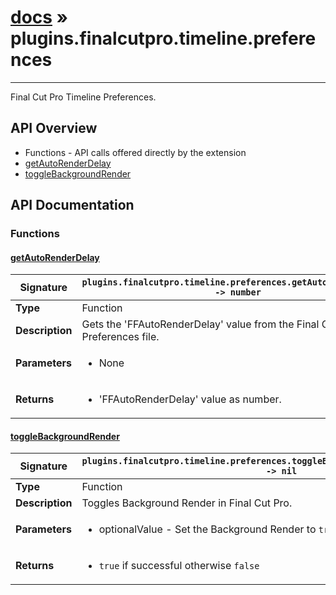 # [docs](index.md) » plugins.finalcutpro.timeline.preferences
---

Final Cut Pro Timeline Preferences.

## API Overview
* Functions - API calls offered directly by the extension
 * [getAutoRenderDelay](#getAutoRenderDelay)
 * [toggleBackgroundRender](#toggleBackgroundRender)

## API Documentation

### Functions

#### [getAutoRenderDelay](#getAutoRenderDelay)
| **Signature**                               | `plugins.finalcutpro.timeline.preferences.getAutoRenderDelay() -> number`                                                                    |
| --------------------------------------------|-------------------------------------------------------------------------------------|
| **Type**                                    | Function                                                                     |
| **Description**                             | Gets the 'FFAutoRenderDelay' value from the Final Cut Pro Preferences file.                                                                     |
| **Parameters**                              | <ul><li>None</li></ul> |
| **Returns**                                 | <ul><li>'FFAutoRenderDelay' value as number.</li></ul>          |

#### [toggleBackgroundRender](#toggleBackgroundRender)
| **Signature**                               | `plugins.finalcutpro.timeline.preferences.toggleBackgroundRender(optionalValue) -> nil`                                                                    |
| --------------------------------------------|-------------------------------------------------------------------------------------|
| **Type**                                    | Function                                                                     |
| **Description**                             | Toggles Background Render in Final Cut Pro.                                                                     |
| **Parameters**                              | <ul><li>optionalValue - Set the Background Render to `true` or `false`</li></ul> |
| **Returns**                                 | <ul><li>`true` if successful otherwise `false`</li></ul>          |

